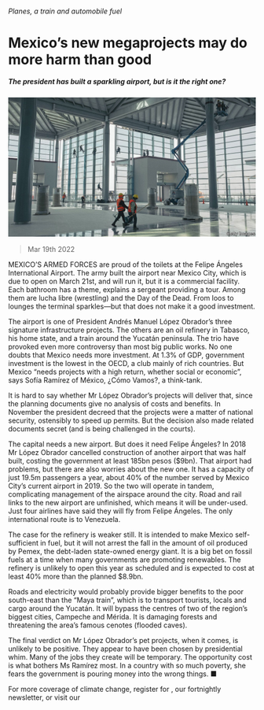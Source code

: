 ###### Planes, a train and automobile fuel

# Mexico’s new megaprojects may do more harm than good 

##### The president has built a sparkling airport, but is it the right one? 

![image](images/20220319_AMP002_0.jpg) 

> Mar 19th 2022 

MEXICO’S ARMED FORCES are proud of the toilets at the Felipe Ángeles International Airport. The army built the airport near Mexico City, which is due to open on March 21st, and will run it, but it is a commercial facility. Each bathroom has a theme, explains a sergeant providing a tour. Among them are lucha libre (wrestling) and the Day of the Dead. From loos to lounges the terminal sparkles—but that does not make it a good investment.

The airport is one of President Andrés Manuel López Obrador’s three signature infrastructure projects. The others are an oil refinery in Tabasco, his home state, and a train around the Yucatán peninsula. The trio have provoked even more controversy than most big public works. No one doubts that Mexico needs more investment. At 1.3% of GDP, government investment is the lowest in the OECD, a club mainly of rich countries. But Mexico “needs projects with a high return, whether social or economic”, says Sofía Ramírez of México, ¿Cómo Vamos?, a think-tank.


It is hard to say whether Mr López Obrador’s projects will deliver that, since the planning documents give no analysis of costs and benefits. In November the president decreed that the projects were a matter of national security, ostensibly to speed up permits. But the decision also made related documents secret (and is being challenged in the courts).

The capital needs a new airport. But does it need Felipe Ángeles? In 2018 Mr López Obrador cancelled construction of another airport that was half built, costing the government at least 185bn pesos ($9bn). That airport had problems, but there are also worries about the new one. It has a capacity of just 19.5m passengers a year, about 40% of the number served by Mexico City’s current airport in 2019. So the two will operate in tandem, complicating management of the airspace around the city. Road and rail links to the new airport are unfinished, which means it will be under-used. Just four airlines have said they will fly from Felipe Ángeles. The only international route is to Venezuela.

The case for the refinery is weaker still. It is intended to make Mexico self-sufficient in fuel, but it will not arrest the fall in the amount of oil produced by Pemex, the debt-laden state-owned energy giant. It is a big bet on fossil fuels at a time when many governments are promoting renewables. The refinery is unlikely to open this year as scheduled and is expected to cost at least 40% more than the planned $8.9bn.

Roads and electricity would probably provide bigger benefits to the poor south-east than the “Maya train”, which is to transport tourists, locals and cargo around the Yucatán. It will bypass the centres of two of the region’s biggest cities, Campeche and Mérida. It is damaging forests and threatening the area’s famous cenotes (flooded caves).

The final verdict on Mr López Obrador’s pet projects, when it comes, is unlikely to be positive. They appear to have been chosen by presidential whim. Many of the jobs they create will be temporary. The opportunity cost is what bothers Ms Ramírez most. In a country with so much poverty, she fears the government is pouring money into the wrong things. ■

For more coverage of climate change, register for , our fortnightly newsletter, or visit our 

